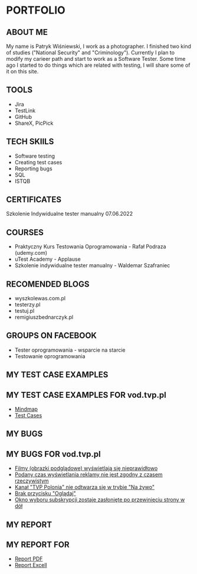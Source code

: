 # PORTFOLIO
## ABOUT ME
My name is Patryk Wiśniewski, I work as a photographer. I finished two kind of studies ("National Security" and "Criminology"). Currently I plan to modify my carieer path and start to work as a Software Tester. Some time ago I started to do things which are related with testing, I will share some of it on this site. 
## TOOLS
* Jira
* TestLink
* GitHub
* ShareX, PicPick
## TECH SKIILS
* Software testing
* Creating test cases
* Reporting bugs
* SQL
* ISTQB
## CERTIFICATES
Szkolenie Indywidualne tester manualny 07.06.2022
## COURSES
* Praktyczny Kurs Testowania Oprogramowania - Rafał Podraza (udemy.com)
* uTest Academy - Applause
* Szkolenie indywidualne tester manualny - Waldemar Szafraniec
## RECOMENDED BLOGS
* wyszkolewas.com.pl
* testerzy.pl
* testuj.pl
* remigiuszbednarczyk.pl
## GROUPS ON FACEBOOK
* Tester oprogramowania - wsparcie na starcie
* Testowanie oprogramowania
## MY TEST CASE EXAMPLES
## MY TEST CASE EXAMPLES FOR vod.tvp.pl
* [Mindmap](https://drive.google.com/file/d/13eN2Bc8ZbCU4rtKxlRAiNZMlKVTB_1Yi/view?usp=sharing)
* [Test Cases](https://drive.google.com/file/d/13THqTaD79JZVx_Ha2E3A_pZ8pPh5nNFF/view?usp=sharing)
## MY BUGS
## MY BUGS FOR vod.tvp.pl
* [Filmy (obrazki podglądowe) wyświetlają się nieprawidłowo](https://drive.google.com/file/d/1hH_QHvCZSHVUdMBp46AJv9sMHkubIgoA/view?usp=sharing)
* [Podany czas wyświetlania reklamy nie jest zgodny z czasem rzeczywistym](https://drive.google.com/file/d/1pi1kRAQGzqH5TF1mLJfVIwisR_mqTEFh/view?usp=sharing)
* [Kanał "TVP Polonia" nie odtwarza się w trybie "Na żywo"](https://drive.google.com/file/d/1uE814QDY-ZgG_2R9lB1XeAd2dnG2iENA/view?usp=sharing)
* [Brak przycisku "Oglądaj"](https://drive.google.com/file/d/1xXQFrgPHE4XBVWhAlaXbX2Mf0eV3JWAd/view?usp=sharing)
* [Okno wyboru subskrypcji zostaje zasłonięte po przewinięciu strony w dół](https://drive.google.com/file/d/1PzO_hSWHX9kZCsxHB1Ef1nrkzCFrZWYz/view?usp=sharing)

## MY REPORT
## MY REPORT FOR 
* [Report PDF](https://drive.google.com/file/d/1_HNoSj9Noim272eqx87nghDNiIl85ohB/view?usp=sharing)
* [Report Excell](https://docs.google.com/spreadsheets/d/1LLq6S53GiysF2VoRjNBYu8HPGnCHPU5L/edit?usp=sharing&ouid=115375432618485543632&rtpof=true&sd=true)
